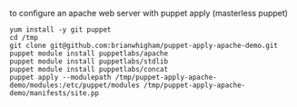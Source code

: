 to configure an apache web server with puppet apply (masterless puppet)

    yum install -y git puppet
    cd /tmp
    git clone git@github.com:brianwhigham/puppet-apply-apache-demo.git
    puppet module install puppetlabs/apache
    puppet module install puppetlabs/stdlib
    puppet module install puppetlabs/concat
    puppet apply --modulepath /tmp/puppet-apply-apache-demo/modules:/etc/puppet/modules /tmp/puppet-apply-apache-demo/manifests/site.pp
